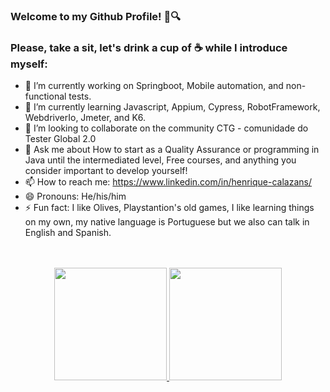 
###   Welcome to my Github Profile! 🐞🔍
   
 ### Please, take a sit, let's drink a cup of ☕ while I introduce myself:

- 🔭 I’m currently working on Springboot, Mobile automation, and non-functional tests.
- 🌱 I’m currently learning  Javascript, Appium, Cypress, RobotFramework, WebdriverIo, Jmeter, and K6.
- 🤝 I’m looking to collaborate on  the community CTG - comunidade do Tester Global 2.0 
- 💬 Ask me about How to start as a Quality Assurance or programming in Java until the intermediated level, Free courses, and anything you consider important to develop yourself! 
- 📫 How to reach me: https://www.linkedin.com/in/henrique-calazans/
- 😄 Pronouns: He/his/him
- ⚡ Fun fact: I like Olives, Playstantion's old games, I like learning things on my own, my native language is Portuguese but we also can talk in English and Spanish.

<br/>
<br/>


<div align="center">
  <a href="https://github.com/Calazhen"> 
    <img height="180em" src="https://github-readme-stats-sigma-five.vercel.app/api?username=Calazhen&show_icons=true&theme=dark&include_all_commits=true&count_private=true"/>
    <img height="180em" src="https://github-readme-stats-sigma-five.vercel.app/api/top-langs/?username=Calazhen&layout=compact&langs_count=7&theme=dark"/>
  </a>
</div>
